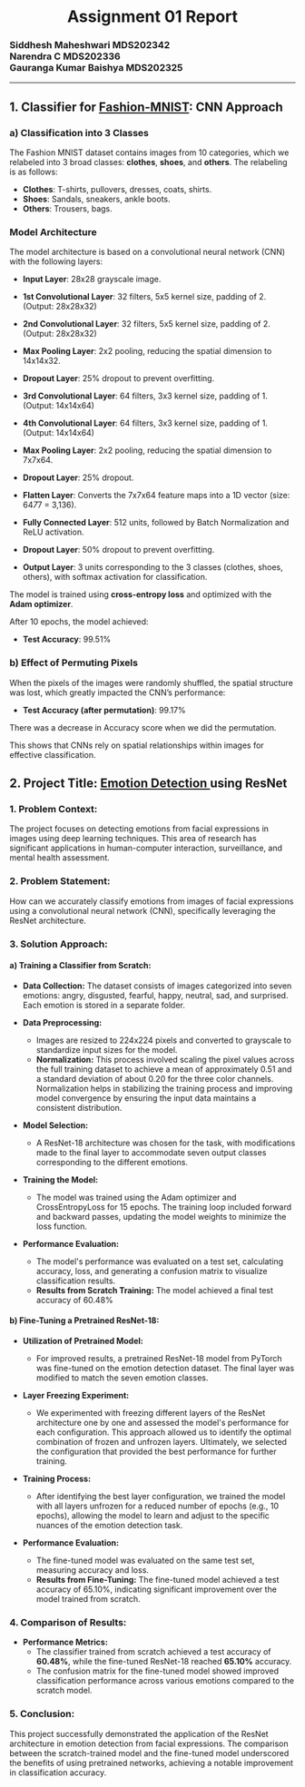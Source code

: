 
<h1 align='center'>Assignment 01 Report</h1>

### Siddhesh Maheshwari MDS202342 <br> Narendra C MDS202336 <br> Gauranga Kumar Baishya MDS202325

---

##  1. Classifier for [Fashion-MNIST](https://github.com/zalandoresearch/fashion-mnist): CNN Approach

### a) Classification into 3 Classes

The Fashion MNIST dataset contains images from 10 categories, which we relabeled into 3 broad classes: **clothes**, **shoes**, and **others**. The relabeling is as follows:
- **Clothes**: T-shirts, pullovers, dresses, coats, shirts.
- **Shoes**: Sandals, sneakers, ankle boots.
- **Others**: Trousers, bags.

### Model Architecture 

The model architecture is based on a convolutional neural network (CNN) with the following layers:

- **Input Layer**: 28x28 grayscale image.
- **1st Convolutional Layer**: 32 filters, 5x5 kernel size, padding of 2. (Output: 28x28x32)
- **2nd Convolutional Layer**: 32 filters, 5x5 kernel size, padding of 2. (Output: 28x28x32)
- **Max Pooling Layer**: 2x2 pooling, reducing the spatial dimension to 14x14x32.
- **Dropout Layer**: 25% dropout to prevent overfitting.
  
- **3rd Convolutional Layer**: 64 filters, 3x3 kernel size, padding of 1. (Output: 14x14x64)
- **4th Convolutional Layer**: 64 filters, 3x3 kernel size, padding of 1. (Output: 14x14x64)
- **Max Pooling Layer**: 2x2 pooling, reducing the spatial dimension to 7x7x64.
- **Dropout Layer**: 25% dropout.

- **Flatten Layer**: Converts the 7x7x64 feature maps into a 1D vector (size: 64*7*7 = 3,136).
- **Fully Connected Layer**: 512 units, followed by Batch Normalization and ReLU activation.
- **Dropout Layer**: 50% dropout to prevent overfitting.
- **Output Layer**: 3 units corresponding to the 3 classes (clothes, shoes, others), with softmax activation for classification.

The model is trained using **cross-entropy loss** and optimized with the **Adam optimizer**.

After 10 epochs, the model achieved:
- **Test Accuracy**: 99.51%

### b) Effect of Permuting Pixels

When the pixels of the images were randomly shuffled, the spatial structure was lost, which greatly impacted the CNN’s performance:
- **Test Accuracy (after permutation)**: 99.17%

There was a decrease in Accuracy score when we did the permutation.

This shows that CNNs rely on spatial relationships within images for effective classification.


## 2. Project Title: [Emotion Detection ](https://www.kaggle.com/c/challenges-in-representation-learning-facial-expression-recognition-challenge/data)  using ResNet


### 1. Problem Context:
The project focuses on detecting emotions from facial expressions in images using deep learning techniques. This area of research has significant applications in human-computer interaction, surveillance, and mental health assessment.

### 2. Problem Statement:
How can we accurately classify emotions from images of facial expressions using a convolutional neural network (CNN), specifically leveraging the ResNet architecture.

### 3. Solution Approach:

#### a) Training a Classifier from Scratch:
- **Data Collection:** The dataset consists of images categorized into seven emotions: angry, disgusted, fearful, happy, neutral, sad, and surprised. Each emotion is stored in a separate folder.

- **Data Preprocessing:**
  - Images are resized to 224x224 pixels and converted to grayscale to standardize input sizes for the model.
  - **Normalization:** This process involved scaling the pixel values across the full training dataset to achieve a mean of approximately 0.51 and a standard deviation of about 0.20 for the three color channels. Normalization helps in stabilizing the training process and improving model convergence by ensuring the input data maintains a consistent distribution.

- **Model Selection:**
  - A ResNet-18 architecture was chosen for the task, with modifications made to the final layer to accommodate seven output classes corresponding to the different emotions.

- **Training the Model:**
  - The model was trained using the Adam optimizer and CrossEntropyLoss for 15 epochs. The training loop included forward and backward passes, updating the model weights to minimize the loss function.

- **Performance Evaluation:**
  - The model's performance was evaluated on a test set, calculating accuracy, loss, and generating a confusion matrix to visualize classification results.
  - **Results from Scratch Training:** The model achieved a final test accuracy of 60.48% 

#### b) Fine-Tuning a Pretrained ResNet-18:
- **Utilization of Pretrained Model:**
  - For improved results, a pretrained ResNet-18 model from PyTorch was fine-tuned on the emotion detection dataset. The final layer was modified to match the seven emotion classes.

- **Layer Freezing Experiment:**
  - We experimented with freezing different layers of the ResNet architecture one by one and assessed the model's performance for each configuration. This approach allowed us to identify the optimal combination of frozen and unfrozen layers. Ultimately, we selected the configuration that provided the best performance for further training.

- **Training Process:**
  - After identifying the best layer configuration, we trained the model with all layers unfrozen for a reduced number of epochs (e.g., 10 epochs), allowing the model to learn and adjust to the specific nuances of the emotion detection task.

- **Performance Evaluation:**
  - The fine-tuned model was evaluated on the same test set, measuring accuracy and loss.
  - **Results from Fine-Tuning:** The fine-tuned model achieved a test accuracy of 65.10%, indicating significant improvement over the model trained from scratch.

### 4. Comparison of Results:
- **Performance Metrics:**
  - The classifier trained from scratch achieved a test accuracy of **60.48%**, while the fine-tuned ResNet-18 reached **65.10%** accuracy.
  - The confusion matrix for the fine-tuned model showed improved classification performance across various emotions compared to the scratch model.

### 5. Conclusion:
This project successfully demonstrated the application of the ResNet architecture in emotion detection from facial expressions. The comparison between the scratch-trained model and the fine-tuned model underscored the benefits of using pretrained networks, achieving a notable improvement in classification accuracy.
